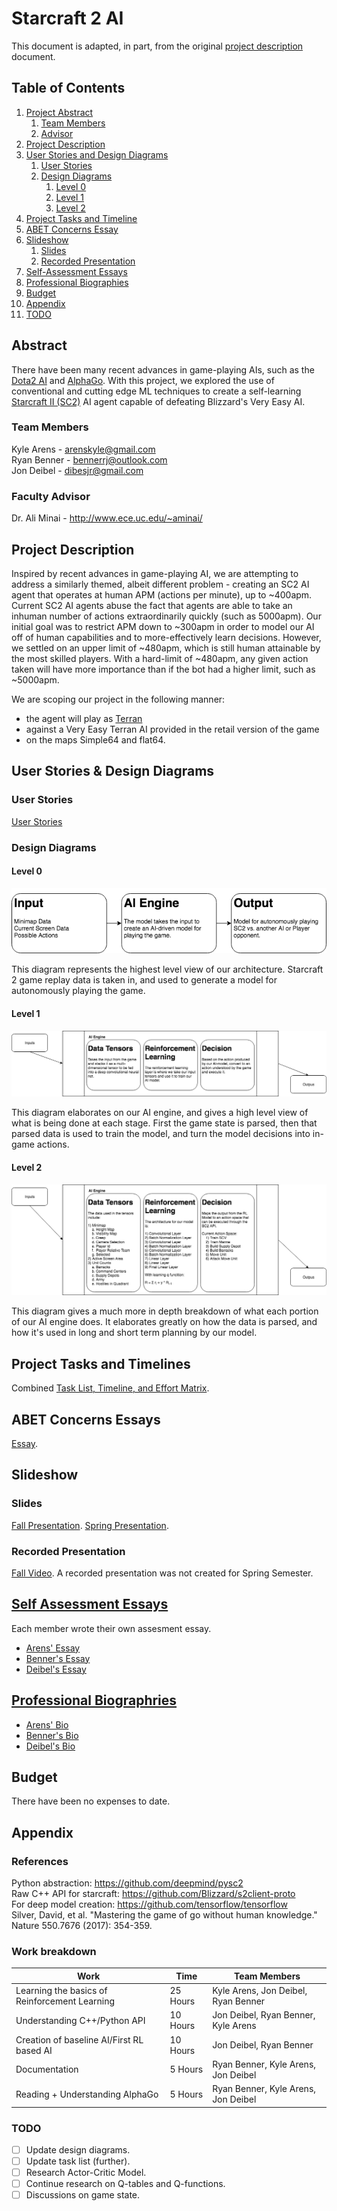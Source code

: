 # Starcraft 2 AI
This document is adapted, in part, from the original [project description](https://github.com/shriuken/starcraft2ai/edit/master/ProjectDescription.md) document.

## Table of Contents
1. [Project Abstract](https://github.com/shriuken/starcraft2ai/blob/master/README.md#abstract)
    1. [Team Members](https://github.com/shriuken/starcraft2ai/blob/master/README.md#team-members)
    1. [Advisor](https://github.com/shriuken/starcraft2ai/blob/master/README.md#faculty-advisor)
1. [Project Description](https://github.com/shriuken/starcraft2ai/blob/master/README.md#project-description)
1. [User Stories and Design Diagrams](https://github.com/shriuken/starcraft2ai/blob/master/README.md#user-stories--design-diagrams)
    1. [User Stories](https://github.com/shriuken/starcraft2ai/blob/master/README.md#user-stories)
    1. [Design Diagrams](https://github.com/shriuken/starcraft2ai/blob/master/README.md#design-diagrams)
        1. [Level 0](https://github.com/shriuken/starcraft2ai/blob/master/README.md#level-0)
        1. [Level 1](https://github.com/shriuken/starcraft2ai/blob/master/README.md#level-1)
        1. [Level 2](https://github.com/shriuken/starcraft2ai/blob/master/README.md#level-2)
1. [Project Tasks and Timeline](https://github.com/shriuken/starcraft2ai/blob/master/README.md#project-tasks-and-timelines)
1. [ABET Concerns Essay](https://github.com/shriuken/starcraft2ai/blob/master/README.md#abet-concerns-essays)
1. [Slideshow](https://github.com/shriuken/starcraft2ai/blob/master/README.md#slideshow)
    1. [Slides](https://github.com/shriuken/starcraft2ai/blob/master/README.md#slides)
    1. [Recorded Presentation](https://github.com/shriuken/starcraft2ai/blob/master/README.md#recorded-presentation)
1. [Self-Assessment Essays](https://github.com/shriuken/starcraft2ai/blob/master/README.md#self-assessment-essays)
1. [Professional Biographies](https://github.com/shriuken/starcraft2ai/blob/master/README.md#professional-biographries)
1. [Budget](https://github.com/shriuken/starcraft2ai/blob/master/README.md#budget)
1. [Appendix](https://github.com/shriuken/starcraft2ai/blob/master/README.md#appendix)
1. [TODO](https://github.com/shriuken/starcraft2ai/blob/master/README.md#todo)

## Abstract

There have been many recent advances in game-playing AIs, such as the [Dota2 AI](https://blog.openai.com/dota-2/) and [AlphaGo](https://deepmind.com/research/alphago/). With this project, we explored the use of conventional and cutting edge ML techniques to create a self-learning [Starcraft II (SC2)](https://www.starcraft2.com/en-us/) AI agent capable of defeating Blizzard's Very Easy AI.

### Team Members

Kyle Arens  - arenskyle@gmail.com   
Ryan Benner - bennerrj@outlook.com  
Jon Deibel  - dibesjr@gmail.com  

### Faculty Advisor

Dr. Ali Minai - http://www.ece.uc.edu/~aminai/

## Project Description

Inspired by recent advances in game-playing AI, we are attempting to address a similarly themed, albeit different problem - creating an SC2 AI agent that operates at human APM (actions per minute), up to ~400apm. Current SC2 AI agents abuse the fact that agents are able to take an inhuman number of actions extraordinarily quickly (such as 5000apm). Our initial goal was to restrict APM down to ~300apm in order to model our AI off of human capabilities and to more-effectively learn  decisions. However, we settled on an upper limit of ~480apm, which is still human attainable by the most skilled players. With a hard-limit of ~480apm, any given action taken will have more importance than if the bot had a higher limit, such as ~5000apm. 

We are scoping our project in the following manner:
  * the agent will play as [Terran](http://us.battle.net/sc2/en/game/race/terran/) 
  * against a Very Easy Terran AI provided in the retail version of the game
  * on the maps Simple64 and flat64.
  
## User Stories & Design Diagrams

### User Stories

[User Stories](https://github.com/shriuken/starcraft2ai/blob/master/UserStories.md)

### Design Diagrams

#### Level 0
![D0 diagram](https://raw.githubusercontent.com/shriuken/starcraft2ai/master/design_diagrams/d0-diagram.png)

This diagram represents the highest level view of our architecture. Starcraft 2 game replay data is taken in, and used to generate a model for autonomously playing the game.

#### Level 1
![D1 diagram](https://raw.githubusercontent.com/shriuken/starcraft2ai/master/design_diagrams/d1-diagram.png)

This diagram elaborates on our AI engine, and gives a high level view of what is being done at each stage. First the game state is parsed, then that parsed data is used to train the model, and turn the model decisions into in-game actions.

#### Level 2
![D2 diagram](https://raw.githubusercontent.com/shriuken/starcraft2ai/master/design_diagrams/d2-diagram.png)

This diagram gives a much more in depth breakdown of what each portion of our AI engine does. It elaborates greatly on how the data is parsed, and how it's used in long and short term planning by our model.

## Project Tasks and Timelines

Combined [Task List, Timeline, and Effort Matrix](https://github.com/shriuken/starcraft2ai/blob/master/TaskList.md).

## ABET Concerns Essays

[Essay](https://github.com/shriuken/starcraft2ai/blob/master/ABETEssay.md).

## Slideshow

### Slides
[Fall Presentation](https://docs.google.com/presentation/d/1Hcb6aYpbip0fVUfoEqo3Y5zmzDAUOA4cRRBE9JkhCWU/edit?usp=sharing).
[Spring Presentation](https://docs.google.com/presentation/d/1L0_xcz8vSwR03VdKzz51-6sj2Cy9ZGxO8XQKX-KbHcY/edit?usp=sharing).

### Recorded Presentation
[Fall Video](https://drive.google.com/file/d/0BwE7gBKwLy1lMGRQa0wtWGstdmM/view).
A recorded presentation was not created for Spring Semester.

## [Self Assessment Essays](https://github.com/shriuken/starcraft2ai/tree/master/capstone)

Each member wrote their own assesment essay.
* [Arens' Essay](https://github.com/shriuken/starcraft2ai/blob/master/capstone/KyleArens)
* [Benner's Essay](https://github.com/shriuken/starcraft2ai/blob/master/capstone/RyanBenner)
* [Deibel's Essay](https://github.com/shriuken/starcraft2ai/blob/master/capstone/JonDeibel)

## [Professional Biographries](https://github.com/shriuken/starcraft2ai/tree/master/bios)
* [Arens' Bio](https://github.com/shriuken/starcraft2ai/blob/master/bios/KyleArens.md)
* [Benner's Bio](https://github.com/shriuken/starcraft2ai/blob/master/bios/RyanBenner.md)
* [Deibel's Bio](https://github.com/shriuken/starcraft2ai/blob/master/bios/JonDeibel.md)

## Budget

There have been no expenses to date.

## Appendix

### References
Python abstraction: https://github.com/deepmind/pysc2  
Raw C++ API for starcraft: https://github.com/Blizzard/s2client-proto  
For deep model creation: https://github.com/tensorflow/tensorflow  
Silver, David, et al. "Mastering the game of go without human knowledge." Nature 550.7676 (2017): 354-359.

### Work breakdown

| Work | Time | Team Members |
| ---- | ---- | ------------ |
| Learning the basics of Reinforcement Learning | 25 Hours | Kyle Arens, Jon Deibel, Ryan Benner |
| Understanding C++/Python API | 10 Hours | Jon Deibel, Ryan Benner, Kyle Arens |
| Creation of baseline AI/First RL based AI | 10 Hours | Jon Deibel, Ryan Benner |
| Documentation | 5 Hours | Ryan Benner, Kyle Arens, Jon Deibel |
| Reading + Understanding AlphaGo | 5 Hours | Ryan Benner, Kyle Arens, Jon Deibel |

### TODO

- [ ] Update design diagrams.
- [ ] Update task list (further).
- [ ] Research Actor-Critic Model.
- [ ] Continue research on Q-tables and Q-functions.
- [ ] Discussions on game state.
